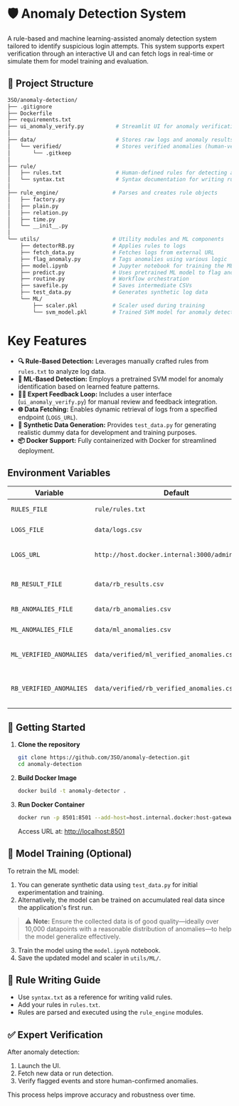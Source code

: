 # 🛡️ Anomaly Detection System

A rule-based and machine learning-assisted anomaly detection system tailored to identify suspicious login attempts. This system supports expert verification through an interactive UI and can fetch logs in real-time or simulate them for model training and evaluation.

## 📁 Project Structure
```bash
3SO/anomaly-detection/
├── .gitignore
├── Dockerfile
├── requirements.txt
├── ui_anomaly_verify.py          # Streamlit UI for anomaly verification
│
├── data/                         # Stores raw logs and anomaly results
│   └── verified/                 # Stores verified anomalies (human-verified)
│       └── .gitkeep
│
├── rule/
│   ├── rules.txt                 # Human-defined rules for detecting anomalies
│   └── syntax.txt                # Syntax documentation for writing rules
│
├── rule_engine/                 # Parses and creates rule objects
│   ├── factory.py
│   ├── plain.py
│   ├── relation.py
│   ├── time.py
│   └── __init__.py
│
└── utils/                       # Utility modules and ML components
    ├── detectorRB.py            # Applies rules to logs
    ├── fetch_data.py            # Fetches logs from external URL
    ├── flag_anomaly.py          # Tags anomalies using various logic
    ├── model.ipynb              # Jupyter notebook for training the ML model
    ├── predict.py               # Uses pretrained ML model to flag anomalies
    ├── routine.py               # Workflow orchestration
    ├── savefile.py              # Saves intermediate CSVs
    ├── test_data.py             # Generates synthetic log data
    └── ML/
        ├── scaler.pkl           # Scaler used during training
        └── svm_model.pkl        # Trained SVM model for anomaly detection
```

# Key Features

* **🔍 Rule-Based Detection:** Leverages manually crafted rules from `rules.txt` to analyze log data.
* **🤖 ML-Based Detection:** Employs a pretrained SVM model for anomaly identification based on learned feature patterns.
* **🧑‍💻 Expert Feedback Loop:** Includes a user interface (`ui_anomaly_verify.py`) for manual review and feedback integration.
* **🌐 Data Fetching:** Enables dynamic retrieval of logs from a specified endpoint (`LOGS_URL`).
* **🧪 Synthetic Data Generation:** Provides `test_data.py` for generating realistic dummy data for development and training purposes.
* **📦 Docker Support:** Fully containerized with Docker for streamlined deployment.

## Environment Variables

| Variable                | Default                          | Description                                            |
|-------------------------|----------------------------------|--------------------------------------------------------|
| `RULES_FILE`            | `rule/rules.txt`                 | Path to rule definitions                               |
| `LOGS_FILE`             | `data/logs.csv`                  | Fallback log file location                             |
| `LOGS_URL`              | `http://host.docker.internal:3000/admin/logins` | Endpoint to fetch login logs                           |
| `RB_RESULT_FILE`        | `data/rb_results.csv`            | Rule-based detection result                            |
| `RB_ANOMALIES_FILE`     | `data/rb_anomalies.csv`          | Rule-based anomalies                                   |
| `ML_ANOMALIES_FILE`     | `data/ml_anomalies.csv`          | ML-based anomalies                                      |
| `ML_VERIFIED_ANOMALIES` | `data/verified/ml_verified_anomalies.csv` | Expert Verified ML anomalies                                 |
| `RB_VERIFIED_ANOMALIES` | `data/verified/rb_verified_anomalies.csv` | Expert Verified rule-based anomalies                         |

## 🚀 Getting Started

1. **Clone the repository**
   ```bash
   git clone https://github.com/3SO/anomaly-detection.git
   cd anomaly-detection
   ```
2. **Build Docker Image**
    ```bash
    docker build -t anomaly-detector .
    ```
3. **Run Docker Container**
    ```bash
    docker run -p 8501:8501 --add-host=host.internal.docker:host-gateway anomaly-detector
    ```
    Access URL at: [http://localhost:8501](http://localhost:8501)

## 🧠 Model Training (Optional)

To retrain the ML model:

1. You can generate synthetic data using `test_data.py` for initial experimentation and training.
2. Alternatively, the model can be trained on accumulated real data since the application's first run.

> ⚠️ **Note:** Ensure the collected data is of good quality—ideally over 10,000 datapoints with a reasonable distribution of anomalies—to help the model generalize effectively.

3. Train the model using the `model.ipynb` notebook.
4. Save the updated model and scaler in `utils/ML/`.

## 🧪 Rule Writing Guide

* Use `syntax.txt` as a reference for writing valid rules.
* Add your rules in `rules.txt`.
* Rules are parsed and executed using the `rule_engine` modules.

## ✅ Expert Verification

After anomaly detection:

1. Launch the UI.
2. Fetch new data or run detection.
3. Verify flagged events and store human-confirmed anomalies.

This process helps improve accuracy and robustness over time.

